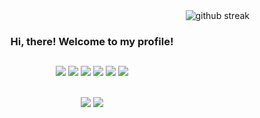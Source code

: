 <div align='center'>
  
  <img align='right' src='https://github-readme-streak-stats.herokuapp.com/?user=sqsung&theme=dark' alt='github streak'/>

<!--   <h2 font-size='12px'>Hi, there! My name is James. </h2> -->
  <br />
  
### Hi, there! Welcome to my profile!
  <h2> </h2>
  
  <img src="https://img.shields.io/badge/HTML-E34F26?style=flat-square&logo=HTML5&logoColor=white"/>
  <img src="https://img.shields.io/badge/CSS-1572B6?style=flat-square&logo=HTML5&logoColor=white"/>
  <img src="https://img.shields.io/badge/JavaScript-F7DF1E?style=flat-square&logo=JavaScript&logoColor=white"/>
  <img src="https://img.shields.io/badge/TypeScript-3178C6?style=flat-square&logo=TypeScript&logoColor=white"/>
  <img src="https://img.shields.io/badge/React-61DAFB?style=flat-square&logo=React&logoColor=white"/>
  <img src="https://img.shields.io/badge/Redux-764ABC?style=flat-square&logo=Redux&logoColor=white"/>

  <br />
  <br />
  
  <a href='mailto: rok.ksohn@gmail.com'><img src="https://img.shields.io/badge/Feel free to email me!-black?style=flat-square&logo=Gmail&logoColor=white"/></a>
  <a href='https://velog.io/@sqsung'><img src="https://img.shields.io/badge/Or come visit my devlog-20C997?style=flat-square&logo=Velog&logoColor=white"/></a>

  
</div>
